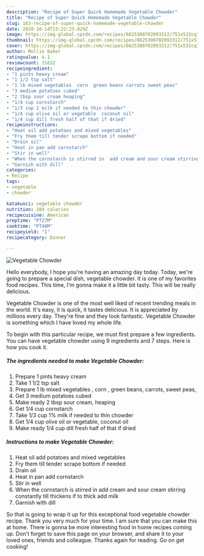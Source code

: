```yaml
---
description: "Recipe of Super Quick Homemade Vegetable Chowder"
title: "Recipe of Super Quick Homemade Vegetable Chowder"
slug: 163-recipe-of-super-quick-homemade-vegetable-chowder
date: 2020-10-14T13:22:23.029Z
image: https://img-global.cpcdn.com/recipes/6625380702093312/751x532cq70/vegetable-chowder-recipe-main-photo.jpg
thumbnail: https://img-global.cpcdn.com/recipes/6625380702093312/751x532cq70/vegetable-chowder-recipe-main-photo.jpg
cover: https://img-global.cpcdn.com/recipes/6625380702093312/751x532cq70/vegetable-chowder-recipe-main-photo.jpg
author: Mollie Baker
ratingvalue: 4.1
reviewcount: 31632
recipeingredient:
- "1 pints heavy cream"
- "1 1/2 tsp salt"
- "1 lb mixed vegetables  corn  green beans carrots sweet peas"
- "3 medium potatoes cubed"
- "2 tbsp sour cream heaping"
- "1/4 cup cornstarch"
- "1/3 cup 1 milk if needed to thin chowder"
- "1/4 cup olive oil or vegetable  coconut oil"
- "1/4 cup dill fresh half of that if dried"
recipeinstructions:
- "Heat oil add potatoes and mixed vegetables"
- "Fry them till tender scrape bottom if needed"
- "Drain oil"
- "Heat in pan add cornstarch"
- "Stir in well"
- "When the cornstarch is stirred in  add cream and sour cream stirring constantly till thickens if to thick add milk"
- "Garnish with dill"
categories:
- Recipe
tags:
- vegetable
- chowder

katakunci: vegetable chowder 
nutrition: 284 calories
recipecuisine: American
preptime: "PT27M"
cooktime: "PT40M"
recipeyield: "1"
recipecategory: Dinner

---
```



![Vegetable Chowder](https://img-global.cpcdn.com/recipes/6625380702093312/751x532cq70/vegetable-chowder-recipe-main-photo.jpg)

Hello everybody, I hope you're having an amazing day today. Today, we're going to prepare a special dish, vegetable chowder. It is one of my favorites food recipes. This time, I'm gonna make it a little bit tasty. This will be really delicious.



Vegetable Chowder is one of the most well liked of recent trending meals in the world. It's easy, it is quick, it tastes delicious. It is appreciated by millions every day. They're fine and they look fantastic. Vegetable Chowder is something which I have loved my whole life.


To begin with this particular recipe, we must first prepare a few ingredients. You can have vegetable chowder using 9 ingredients and 7 steps. Here is how you cook it.

<!--inarticleads1-->

##### The ingredients needed to make Vegetable Chowder:

1. Prepare 1 pints heavy cream
1. Take 1 1/2 tsp salt
1. Prepare 1 lb mixed vegetables , corn , green beans, carrots, sweet peas,
1. Get 3 medium potatoes cubed
1. Make ready 2 tbsp sour cream, heaping
1. Get 1/4 cup cornstarch
1. Take 1/3 cup 1% milk if needed to thin chowder
1. Get 1/4 cup olive oil or vegetable,  coconut oil
1. Make ready 1/4 cup dill fresh half of that if dried




<!--inarticleads2-->

##### Instructions to make Vegetable Chowder:

1. Heat oil add potatoes and mixed vegetables
1. Fry them till tender scrape bottom if needed
1. Drain oil
1. Heat in pan add cornstarch
1. Stir in well
1. When the cornstarch is stirred in  add cream and sour cream stirring constantly till thickens if to thick add milk
1. Garnish with dill




So that is going to wrap it up for this exceptional food vegetable chowder recipe. Thank you very much for your time. I am sure that you can make this at home. There is gonna be more interesting food in home recipes coming up. Don't forget to save this page on your browser, and share it to your loved ones, friends and colleague. Thanks again for reading. Go on get cooking!
